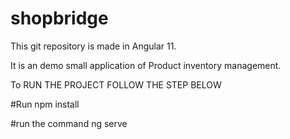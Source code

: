 # shopbridge
This git repository is made in Angular 11.

It is an demo small application of Product inventory management.

To RUN THE PROJECT FOLLOW THE STEP BELOW

#Run npm install

#run the command ng serve

